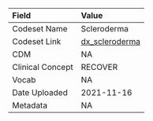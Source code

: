 |Field            |Value          |
|:----------------|:--------------|
|Codeset Name     |Scleroderma    |
|Codeset Link     |[dx_scleroderma](https://github.com/PEDSnet/Variable-Dictionary/blob/main/conditions/dx_scleroderma.csv)|
|CDM              |NA             |
|Clinical Concept |RECOVER        |
|Vocab            |NA             |
|Date Uploaded    |2021-11-16     |
|Metadata         |NA             |
